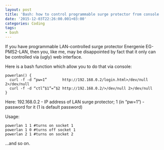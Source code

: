 ```yaml
---
layout: post
title: 'Bash: how to control programmable surge protector from console'
date: '2015-12-03T22:26:00.001+03:00'
categories: Coding
tags:
- bash
---
```


If you have programmable LAN-controlled surge protector Energenie EG-PMS2-LAN, then you, like me, may be disappointed by fact that it only can be controlled via (ugly) web interface.

Here is a bash function which allow you to do that via console:

	powerlan() {
	  curl -f -d “pw=1”       http://192.168.0.2/login.html>/dev/null 2>/dev/null
	  curl -f -d “ctl”$1”=”$2 http://192.168.0.2/>/dev/null 2>/dev/null
	}

Here:
192.168.0.2 - IP address of LAN surge protector;
1 (in “pw=1”) - password for it (1 is default password) 

Usage:

	powerlan 1 1 #turns on socket 1
	powerlan 1 0 #turns off socket 1
	powerlan 2 1 #turns on socket 2

…and so on.
